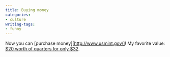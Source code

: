 ```yaml
---
title: Buying money
categories:
- culture
writing-tags:
- funny
---
```


Now you can [purchase money][http://www.usmint.gov/]!  My favorite value: [$20 worth of quarters for only $32][2].

   [2]: http://catalog.usmint.gov/wcs/wcs_command/0,,cginame_a=ProductDisplay&querystring=prnbr;R36+prmenbr;1000+cgnbr;STMO+parentCategory;,00.html
